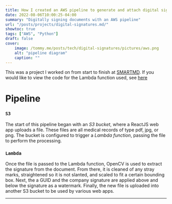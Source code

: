 ```yaml
---
title: How I created an AWS pipeline to generate and attach digital signatures to medical documents
date: 2022-08-06T10:00:25-04:00
summary: "Digitally signing documents with an AWS pipeline"
url: "/posts/projects/digital-signatures.md/"
showtoc: true
tags: ["AWS", "Python"]
draft: false
cover:
    image: /tommy.me/posts/tech/digital-signatures/pictures/aws.png
    alt: "pipeline diagram"
    caption: ""
---
```


This was a project I worked on from start to finish at [SMARTMD](https://www.smartmd.com/). If you would like to view the code for the Lambda function used, see [here]()

# Pipeline

### `S3`

The start of this pipeline began with an *S3 bucket*, where a ReactJS web app uploads a file. These files are all medical records of type pdf, jpg, or png.
The bucket is configured to trigger a *Lambda function*, passing the file to perform the processing.

### `Lambda`

Once the file is passed to the Lambda function, OpenCV is used to extract the signature from the document. From there,
it is cleaned of any stray marks, straightened so it is not slanted, and scaled to fit a certain bounding box. Next, 
the a GUID and the company signature are applied above and below the signature as a watermark. Finally, the new file
is uploaded into another S3 bucket to be used by various web apps.

---



